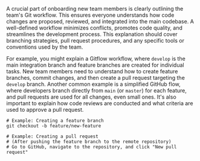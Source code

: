 A crucial part of onboarding new team members is clearly outlining the team's Git workflow. This ensures everyone understands how code changes are proposed, reviewed, and integrated into the main codebase. A well-defined workflow minimizes conflicts, promotes code quality, and streamlines the development process. This explanation should cover branching strategies, pull request procedures, and any specific tools or conventions used by the team.

For example, you might explain a Gitflow workflow, where `develop` is the main integration branch and feature branches are created for individual tasks. New team members need to understand how to create feature branches, commit changes, and then create a pull request targeting the `develop` branch. Another common example is a simplified GitHub flow, where developers branch directly from `main` (or `master`) for each feature, and pull requests are used for all changes, even small ones. It's also important to explain how code reviews are conducted and what criteria are used to approve a pull request.

```
# Example: Creating a feature branch
git checkout -b feature/new-feature

# Example: Creating a pull request
# (After pushing the feature branch to the remote repository)
# Go to GitHub, navigate to the repository, and click "New pull request"
```